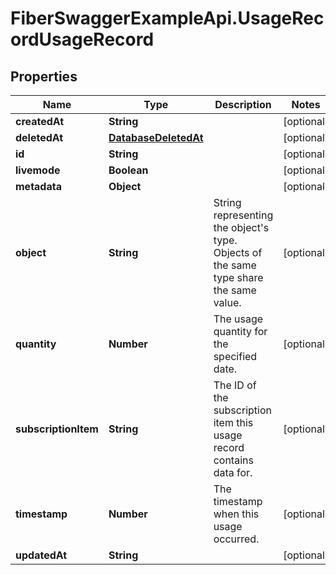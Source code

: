 # FiberSwaggerExampleApi.UsageRecordUsageRecord

## Properties

Name | Type | Description | Notes
------------ | ------------- | ------------- | -------------
**createdAt** | **String** |  | [optional] 
**deletedAt** | [**DatabaseDeletedAt**](DatabaseDeletedAt.md) |  | [optional] 
**id** | **String** |  | [optional] 
**livemode** | **Boolean** |  | [optional] 
**metadata** | **Object** |  | [optional] 
**object** | **String** | String representing the object&#39;s type. Objects of the same type share the same value. | [optional] 
**quantity** | **Number** | The usage quantity for the specified date. | [optional] 
**subscriptionItem** | **String** | The ID of the subscription item this usage record contains data for. | [optional] 
**timestamp** | **Number** | The timestamp when this usage occurred. | [optional] 
**updatedAt** | **String** |  | [optional] 


